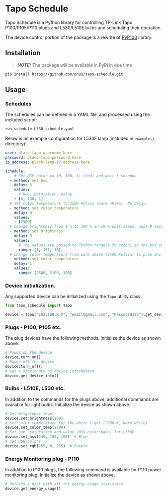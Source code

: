 # Tapo Schedule
Tapo Schedule is a Python library for controlling TP-Link Tapo P100/P105/P110 plugs and L530/L510E bulbs
and scheduling their operation.

The device control portion of the package is a rewrite of [PyP100](https://github.com/fishbigger/TapoP100) library.

## Installation

> **_NOTE:_**  The package will be available in PyPI in due time

```bash
pip install https://github.com/pnuu/tapo-schedule.git
```

## Usage

### Schedules
The schedules can be defined in a YAML file, and processed using the included script:

```bash
run_schedule L530_schedule.yaml
```

Below is an example configuration for L530E lamp (included in `examples/` directory):

```yaml
user: place-tapo-username-here
password: place-tapo-password-here
ip_address: place-lamp-IP-address-here

schedule:
    # Set HSV color to (0, 100, 1) (red) and wait 5 seconds
  - method: set_hsv
    delay: 5
    values:
      # Hue, Saturation, Value
    - [0, 100, 1]
  # Set color temperature to 2500 Kelvin (warm white). No delay.
  - method: set_color_temperature
    delay: 0
    values:
    - [2500]
  # Change brightness from 1 % to 100 % in 10 %-unit steps, wait 9 seconds between each step
  - method: set_brightness
    delay: 9
    values:
      # The values are passed to Python range() function, so the end value is exclusive
      range: [1, 101, 10]
  # Change color temperature from warm white (2500 Kelvin) to pure white (5000 K) in 100 K steps
  - method: set_color_temperature
    delay: 1
    values:
      range: [2500, 5100, 100]
```

### Device initialization.
Any supported device can be initialized using the ``Tapo`` utility class.

```python
from tapo_schedule import Tapo

device = Tapo("192.168.X.X", "email@gmail.com", "Password123").get_device()
```

### Plugs - P100, P105 etc.

The plug devices have the following methods. Initialize the device as shown above.

```python
# Power on the device
device.turn_on()
# Power off the device
device.turn_off()
# Get a dictionary of device information
device.get_device_info()
```

### Bulbs - L510E, L530 etc.

In addition to the commands for the plugs above, additional commands are available for light bulbs.
Initialize the device as shown above.

```python
# Set brightness level
device.set_brightness(100)
# Set color temperature for the white light (2700 K, warm white)
device.set_color_temp(2700)
# Set hue, saturation and value (HSV colorspace) for L530E
device.set_hsv(240, 100, 100)  # Blue
# Set RGB colors
device.set_rgb(255, 0, 255)  # Purple
```

### Energy Monitoring plug - P110

In addition to P100 plugs, the following command is available for P110 power monitoring plug.
Initialize the device as shown above.

```python
# Returns a dict with all the energy usage statistics
device.get_energy_usage()
```
